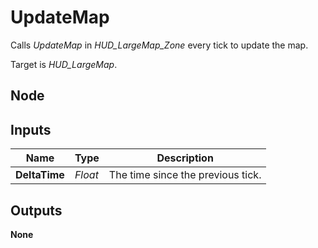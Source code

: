 # UpdateMap
Calls *UpdateMap* in *HUD_LargeMap_Zone* every tick to update the map.  

Target is *HUD_LargeMap*.  

## Node

## Inputs
|Name           |Type   |Description                        |
|---------------|-------|-----------------------------------|
|**DeltaTime**  |*Float*|The time since the previous tick.  |

## Outputs
**None**